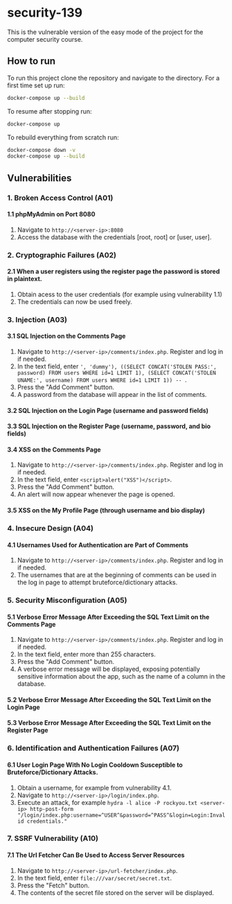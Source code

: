 # security-139
This is the vulnerable version of the easy mode of the project for the computer security course.

## How to run
To run this project clone the repository and navigate to the directory. For a first time set up run:
```bash
docker-compose up --build
```

To resume after stopping run:
```bash
docker-compose up
```

To rebuild everything from scratch run:
```bash
docker-compose down -v
docker-compose up --build
```

## Vulnerabilities

### 1. Broken Access Control (A01)
#### 1.1 phpMyAdmin on Port 8080
1. Navigate to `http://<server-ip>:8080`
2. Access the database with the credentials [root, root] or [user, user].

### 2. Cryptographic Failures (A02)
#### 2.1 When a user registers using the register page the password is stored in plaintext.
1. Obtain acess to the user credentials (for example using vulnerability 1.1)
2. The credentials can now be used freely.

### 3. Injection (A03)
#### 3.1 SQL Injection on the Comments Page
1. Navigate to `http://<server-ip>/comments/index.php`. Register and log in if needed.
2. In the text field, enter `', 'dummy'), ((SELECT CONCAT('STOLEN PASS:', password) FROM users WHERE id=1 LIMIT 1), (SELECT CONCAT('STOLEN UNAME:', username) FROM users WHERE id=1 LIMIT 1)) -- `.
3. Press the "Add Comment" button.
4. A password from the database will appear in the list of comments.
#### 3.2 SQL Injection on the Login Page (username and password fields)
#### 3.3 SQL Injection on the Register Page (username, password, and bio fields)

#### 3.4 XSS on the Comments Page
1. Navigate to `http://<server-ip>/comments/index.php`. Register and log in if needed.
2. In the text field, enter `<script>alert("XSS")</script>`.
3. Press the "Add Comment" button.
4. An alert will now appear whenever the page is opened.
#### 3.5 XSS on the My Profile Page (through username and bio display)

### 4. Insecure Design (A04)
#### 4.1 Usernames Used for Authentication are Part of Comments
1. Navigate to `http://<server-ip>/comments/index.php`. Register and log in if needed.
2. The usernames that are at the beginning of comments can be used in the log in page to attempt bruteforce/dictionary attacks.

### 5. Security Misconfiguration (A05)
#### 5.1 Verbose Error Message After Exceeding the SQL Text Limit on the Comments Page
1. Navigate to `http://<server-ip>/comments/index.php`. Register and log in if needed.
2. In the text field, enter more than 255 characters.
3. Press the "Add Comment" button.
4. A verbose error message will be displayed, exposing potentially sensitive information about the app, such as the name of a column in the database.
#### 5.2 Verbose Error Message After Exceeding the SQL Text Limit on the Login Page
#### 5.3 Verbose Error Message After Exceeding the SQL Text Limit on the Register Page

### 6. Identification and Authentication Failures (A07)
#### 6.1 User Login Page With No Login Cooldown Susceptible to Bruteforce/Dictionary Attacks.
1. Obtain a username, for example from vulnerability 4.1.
2. Navigate to `http://<server-ip>/login/index.php`.
3. Execute an attack, for example `hydra -l alice -P rockyou.txt <server-ip> http-post-form "/login/index.php:username=^USER^&password=^PASS^&login=Login:Invalid credentials."`

### 7. SSRF Vulnerability (A10)
#### 7.1 The Url Fetcher Can Be Used to Access Server Resources
1. Navigate to `http://<server-ip>/url-fetcher/index.php`.
2. In the text field, enter `file:///var/secret/secret.txt`.
3. Press the "Fetch" button.
4. The contents of the secret file stored on the server will be displayed.
